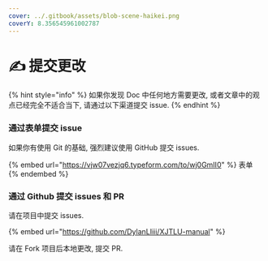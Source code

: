 ```yaml
---
cover: ../.gitbook/assets/blob-scene-haikei.png
coverY: 8.356545961002787
---
```


# ✍ 提交更改

{% hint style="info" %}
如果你发现 Doc 中任何地方需要更改, 或者文章中的观点已经完全不适合当下, 请通过以下渠道提交 issue.
{% endhint %}

### 通过表单提交 issue

如果你有使用 Git 的基础, 强烈建议使用 GitHub 提交 issues.

{% embed url="https://vjw07vezjq6.typeform.com/to/wj0GmII0" %}
表单
{% endembed %}

### 通过 Github 提交 issues 和 PR

请在项目中提交 issues.

{% embed url="https://github.com/DylanLIiii/XJTLU-manual" %}

&#x20;请在 Fork 项目后本地更改, 提交 PR.
